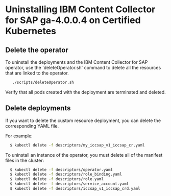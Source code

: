 # Uninstalling IBM Content Collector for SAP ga-4.0.0.4 on Certified Kubernetes

## Delete the operator

To uninstall the deployments and the IBM Content Collector for SAP operator, use the 'deleteOperator.sh' command to delete all the resources that are linked to the operator.

```bash
   ./scripts/deleteOperator.sh
```

Verify that all pods created with the deployment are terminated and deleted.

## Delete deployments

If you want to delete the custom resource deployment, you can delete the corresponding YAML file.

For example:
```bash
  $ kubectl delete -f descriptors/my_iccsap_v1_iccsap_cr.yaml
```

To uninstall an instance of the operator, you must delete all of the manifest files in the cluster:

```bash
  $ kubectl delete -f descriptors/operator.yaml
  $ kubectl delete -f descriptors/role_binding.yaml
  $ kubectl delete -f descriptors/role.yaml
  $ kubectl delete -f descriptors/service_account.yaml
  $ kubectl delete -f descriptors/iccsap_v1_iccsap_crd.yaml
```


